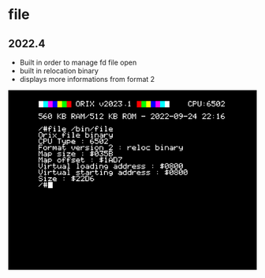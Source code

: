 # file

## 2022.4

* Built in order to manage fd file open
* built in relocation binary
* displays more informations from format 2

![](file_2022_4.png)